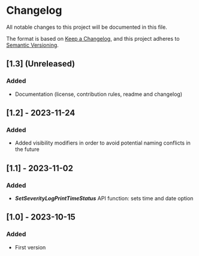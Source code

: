 # Changelog

All notable changes to this project will be documented in this file.

The format is based on [Keep a Changelog](https://keepachangelog.com/en/1.0.0/),
and this project adheres to [Semantic Versioning](https://semver.org/spec/v2.0.0.html).

## [1.3] (Unreleased)
### Added
* Documentation (license, contribution rules, readme and changelog)


## [1.2] - 2023-11-24
### Added
* Added visibility modifiers in order to avoid potential naming conflicts in the future


## [1.1] - 2023-11-02
### Added
* **_SetSeverityLogPrintTimeStatus_** API function: sets time and date option


## [1.0] - 2023-10-15
### Added
* First version
